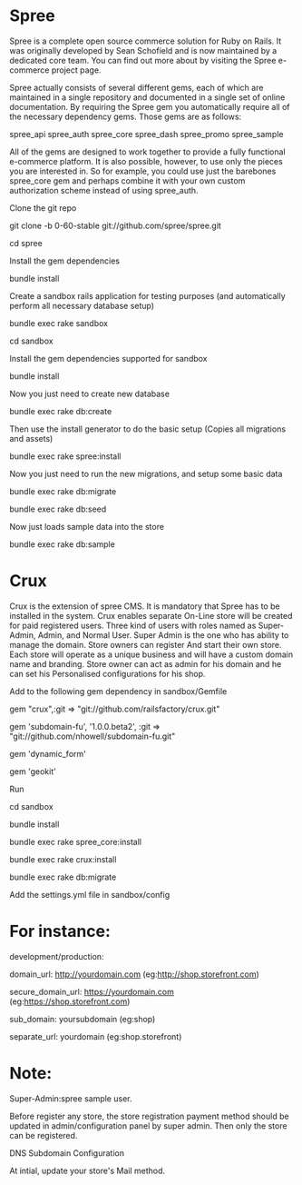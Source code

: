 ﻿Spree
====

Spree is a complete open source commerce solution for Ruby on Rails. It was originally developed by Sean Schofield and is now maintained by a dedicated core team. You can find out more about by visiting the Spree e-commerce project page.

Spree actually consists of several different gems, each of which are maintained in a single repository and documented in a single set of online documentation. By requiring the Spree gem you automatically require all of the necessary dependency gems. Those gems are as follows:

spree_api
spree_auth
spree_core
spree_dash
spree_promo
spree_sample

All of the gems are designed to work together to provide a fully functional e-commerce platform. It is also possible, however, to use only the pieces you are interested in. So for example, you could use just the 
barebones spree_core gem and perhaps combine it with your own custom authorization scheme 
instead of using spree_auth.

Clone the git repo   

git clone -b 0-60-stable git://github.com/spree/spree.git

cd spree

Install the gem dependencies

bundle install

Create a sandbox rails application for testing purposes (and automatically perform all necessary database setup)

bundle exec rake sandbox

cd sandbox

Install the gem dependencies supported for sandbox

bundle install

Now you just need to create new database

bundle exec rake db:create

Then use the install generator to do the basic setup (Copies all migrations and assets)

bundle exec rake spree:install

Now you just need to run the new migrations, and setup some basic data

bundle exec rake db:migrate

bundle exec rake db:seed

Now just loads sample data into the store

bundle exec rake db:sample

Crux
====

Crux is the extension of spree CMS. It is mandatory that Spree has to be installed in the system. Crux enables separate On-Line store will be created for paid registered users. Three kind of users with roles named as Super-Admin, Admin, and Normal User. 
Super Admin is the one who has ability to manage the domain. 
Store owners can register And start their own store. Each store will operate as a unique business and will have a custom domain name and branding. Store owner can act as admin for his domain and he can set his
Personalised configurations for his shop.

Add to the following gem dependency in sandbox/Gemfile

gem "crux",:git => "git://github.com/railsfactory/crux.git"

gem 'subdomain-fu', '1.0.0.beta2', :git => "git://github.com/nhowell/subdomain-fu.git"

gem 'dynamic_form'

gem 'geokit'

Run

cd sandbox

bundle install

bundle exec rake spree_core:install

bundle exec rake crux:install

bundle exec rake db:migrate


Add the settings.yml file in sandbox/config




For instance:
====

development/production:

domain_url: http://yourdomain.com (eg:http://shop.storefront.com)

secure_domain_url: https://yourdomain.com (eg:https://shop.storefront.com)

sub_domain: yoursubdomain (eg:shop)

separate_url: yourdomain (eg:shop.storefront)


Note:
====

Super-Admin:spree sample user.

Before register any store, the store registration payment method  should be updated in admin/configuration panel by super admin. Then only the store can be registered.

DNS Subdomain Configuration

At intial, update your store's Mail method.



